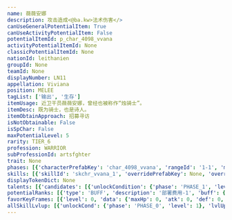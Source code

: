 ```yaml
---
name: 薇薇安娜
description: 攻击造成<@ba.kw>法术伤害</>
canUseGeneralPotentialItem: True
canUseActivityPotentialItem: False
potentialItemId: p_char_4098_vvana
activityPotentialItemId: None
classicPotentialItemId: None
nationId: leithanien
groupId: None
teamId: None
displayNumber: LN11
appellation: Viviana
position: MELEE
tagList: ['输出', '生存']
itemUsage: 近卫干员薇薇安娜，曾经也被称作“烛骑士”。
itemDesc: 既为骑士，也是诗人。
itemObtainApproach: 招募寻访
isNotObtainable: False
isSpChar: False
maxPotentialLevel: 5
rarity: TIER_6
profession: WARRIOR
subProfessionId: artsfghter
trait: None
phases: [{'characterPrefabKey': 'char_4098_vvana', 'rangeId': '1-1', 'maxLevel': 50, 'attributesKeyFrames': [{'level': 1, 'data': {'maxHp': 1332, 'atk': 277, 'def': 202, 'magicResistance': 10.0, 'cost': 19, 'blockCnt': 1, 'moveSpeed': 1.0, 'attackSpeed': 100.0, 'baseAttackTime': 1.25, 'respawnTime': 70, 'hpRecoveryPerSec': 0.0, 'spRecoveryPerSec': 1.0, 'maxDeployCount': 1, 'maxDeckStackCnt': 0, 'tauntLevel': 0, 'massLevel': 0, 'baseForceLevel': 0, 'stunImmune': False, 'silenceImmune': False, 'sleepImmune': False, 'frozenImmune': False, 'levitateImmune': False, 'disarmedCombatImmune': False}}, {'level': 50, 'data': {'maxHp': 1753, 'atk': 402, 'def': 289, 'magicResistance': 10.0, 'cost': 19, 'blockCnt': 1, 'moveSpeed': 1.0, 'attackSpeed': 100.0, 'baseAttackTime': 1.25, 'respawnTime': 70, 'hpRecoveryPerSec': 0.0, 'spRecoveryPerSec': 1.0, 'maxDeployCount': 1, 'maxDeckStackCnt': 0, 'tauntLevel': 0, 'massLevel': 0, 'baseForceLevel': 0, 'stunImmune': False, 'silenceImmune': False, 'sleepImmune': False, 'frozenImmune': False, 'levitateImmune': False, 'disarmedCombatImmune': False}}], 'evolveCost': None}, {'characterPrefabKey': 'char_4098_vvana', 'rangeId': '1-1', 'maxLevel': 80, 'attributesKeyFrames': [{'level': 1, 'data': {'maxHp': 1753, 'atk': 402, 'def': 289, 'magicResistance': 10.0, 'cost': 21, 'blockCnt': 1, 'moveSpeed': 1.0, 'attackSpeed': 100.0, 'baseAttackTime': 1.25, 'respawnTime': 70, 'hpRecoveryPerSec': 0.0, 'spRecoveryPerSec': 1.0, 'maxDeployCount': 1, 'maxDeckStackCnt': 0, 'tauntLevel': 0, 'massLevel': 0, 'baseForceLevel': 0, 'stunImmune': False, 'silenceImmune': False, 'sleepImmune': False, 'frozenImmune': False, 'levitateImmune': False, 'disarmedCombatImmune': False}}, {'level': 80, 'data': {'maxHp': 2219, 'atk': 523, 'def': 371, 'magicResistance': 10.0, 'cost': 21, 'blockCnt': 1, 'moveSpeed': 1.0, 'attackSpeed': 100.0, 'baseAttackTime': 1.25, 'respawnTime': 70, 'hpRecoveryPerSec': 0.0, 'spRecoveryPerSec': 1.0, 'maxDeployCount': 1, 'maxDeckStackCnt': 0, 'tauntLevel': 0, 'massLevel': 0, 'baseForceLevel': 0, 'stunImmune': False, 'silenceImmune': False, 'sleepImmune': False, 'frozenImmune': False, 'levitateImmune': False, 'disarmedCombatImmune': False}}], 'evolveCost': [{'id': '3221', 'count': 5, 'type': 'MATERIAL'}, {'id': '30062', 'count': 6, 'type': 'MATERIAL'}, {'id': '30022', 'count': 4, 'type': 'MATERIAL'}]}, {'characterPrefabKey': 'char_4098_vvana', 'rangeId': '1-1', 'maxLevel': 90, 'attributesKeyFrames': [{'level': 1, 'data': {'maxHp': 2219, 'atk': 523, 'def': 371, 'magicResistance': 15.0, 'cost': 21, 'blockCnt': 1, 'moveSpeed': 1.0, 'attackSpeed': 100.0, 'baseAttackTime': 1.25, 'respawnTime': 70, 'hpRecoveryPerSec': 0.0, 'spRecoveryPerSec': 1.0, 'maxDeployCount': 1, 'maxDeckStackCnt': 0, 'tauntLevel': 0, 'massLevel': 0, 'baseForceLevel': 0, 'stunImmune': False, 'silenceImmune': False, 'sleepImmune': False, 'frozenImmune': False, 'levitateImmune': False, 'disarmedCombatImmune': False}}, {'level': 90, 'data': {'maxHp': 2920, 'atk': 646, 'def': 447, 'magicResistance': 15.0, 'cost': 21, 'blockCnt': 1, 'moveSpeed': 1.0, 'attackSpeed': 100.0, 'baseAttackTime': 1.25, 'respawnTime': 70, 'hpRecoveryPerSec': 0.0, 'spRecoveryPerSec': 1.0, 'maxDeployCount': 1, 'maxDeckStackCnt': 0, 'tauntLevel': 0, 'massLevel': 0, 'baseForceLevel': 0, 'stunImmune': False, 'silenceImmune': False, 'sleepImmune': False, 'frozenImmune': False, 'levitateImmune': False, 'disarmedCombatImmune': False}}], 'evolveCost': [{'id': '3223', 'count': 4, 'type': 'MATERIAL'}, {'id': '30135', 'count': 4, 'type': 'MATERIAL'}, {'id': '31014', 'count': 8, 'type': 'MATERIAL'}]}]
skills: [{'skillId': 'skchr_vvana_1', 'overridePrefabKey': None, 'overrideTokenKey': None, 'levelUpCostCond': [{'unlockCond': {'phase': 'PHASE_2', 'level': 1}, 'lvlUpTime': 28800, 'levelUpCost': [{'id': '3303', 'count': 8, 'type': 'MATERIAL'}, {'id': '31064', 'count': 4, 'type': 'MATERIAL'}, {'id': '30033', 'count': 6, 'type': 'MATERIAL'}]}, {'unlockCond': {'phase': 'PHASE_2', 'level': 1}, 'lvlUpTime': 57600, 'levelUpCost': [{'id': '3303', 'count': 12, 'type': 'MATERIAL'}, {'id': '30074', 'count': 4, 'type': 'MATERIAL'}, {'id': '30014', 'count': 10, 'type': 'MATERIAL'}]}, {'unlockCond': {'phase': 'PHASE_2', 'level': 1}, 'lvlUpTime': 86400, 'levelUpCost': [{'id': '3303', 'count': 15, 'type': 'MATERIAL'}, {'id': '30145', 'count': 6, 'type': 'MATERIAL'}, {'id': '30054', 'count': 4, 'type': 'MATERIAL'}]}], 'unlockCond': {'phase': 'PHASE_0', 'level': 1}}, {'skillId': 'skchr_vvana_2', 'overridePrefabKey': None, 'overrideTokenKey': None, 'levelUpCostCond': [{'unlockCond': {'phase': 'PHASE_2', 'level': 1}, 'lvlUpTime': 28800, 'levelUpCost': [{'id': '3303', 'count': 8, 'type': 'MATERIAL'}, {'id': '30014', 'count': 4, 'type': 'MATERIAL'}, {'id': '30083', 'count': 8, 'type': 'MATERIAL'}]}, {'unlockCond': {'phase': 'PHASE_2', 'level': 1}, 'lvlUpTime': 57600, 'levelUpCost': [{'id': '3303', 'count': 12, 'type': 'MATERIAL'}, {'id': '31014', 'count': 4, 'type': 'MATERIAL'}, {'id': '31074', 'count': 8, 'type': 'MATERIAL'}]}, {'unlockCond': {'phase': 'PHASE_2', 'level': 1}, 'lvlUpTime': 86400, 'levelUpCost': [{'id': '3303', 'count': 15, 'type': 'MATERIAL'}, {'id': '30115', 'count': 6, 'type': 'MATERIAL'}, {'id': '30074', 'count': 7, 'type': 'MATERIAL'}]}], 'unlockCond': {'phase': 'PHASE_1', 'level': 1}}, {'skillId': 'skchr_vvana_3', 'overridePrefabKey': None, 'overrideTokenKey': None, 'levelUpCostCond': [{'unlockCond': {'phase': 'PHASE_2', 'level': 1}, 'lvlUpTime': 28800, 'levelUpCost': [{'id': '3303', 'count': 8, 'type': 'MATERIAL'}, {'id': '30074', 'count': 4, 'type': 'MATERIAL'}, {'id': '30043', 'count': 8, 'type': 'MATERIAL'}]}, {'unlockCond': {'phase': 'PHASE_2', 'level': 1}, 'lvlUpTime': 57600, 'levelUpCost': [{'id': '3303', 'count': 12, 'type': 'MATERIAL'}, {'id': '30094', 'count': 4, 'type': 'MATERIAL'}, {'id': '30054', 'count': 7, 'type': 'MATERIAL'}]}, {'unlockCond': {'phase': 'PHASE_2', 'level': 1}, 'lvlUpTime': 86400, 'levelUpCost': [{'id': '3303', 'count': 15, 'type': 'MATERIAL'}, {'id': '30125', 'count': 6, 'type': 'MATERIAL'}, {'id': '31074', 'count': 5, 'type': 'MATERIAL'}]}], 'unlockCond': {'phase': 'PHASE_2', 'level': 1}}]
displayTokenDict: None
talents: [{'candidates': [{'unlockCondition': {'phase': 'PHASE_1', 'level': 1}, 'requiredPotentialRank': 0, 'prefabKey': '1', 'name': '燃烛施明', 'description': '造成的法术伤害+5%，受到的物理和法术伤害-5%。攻击范围内存在精英或领袖敌人时，该效果提升至2倍', 'rangeId': None, 'blackboard': [{'key': 'damage_resistance_pm', 'value': 0.05, 'valueStr': None}, {'key': 'damage_scale_m', 'value': 0.05, 'valueStr': None}, {'key': 'super_scale', 'value': 2.0, 'valueStr': None}], 'tokenKey': None}, {'unlockCondition': {'phase': 'PHASE_1', 'level': 1}, 'requiredPotentialRank': 4, 'prefabKey': '1', 'name': '燃烛施明', 'description': '造成的法术伤害+6%<@ba.talpu>（+1%）</>，受到的物理和法术伤害-6%<@ba.talpu>（-1%）</>。攻击范围内存在精英或领袖敌人时，该效果提升至2倍', 'rangeId': None, 'blackboard': [{'key': 'damage_resistance_pm', 'value': 0.06, 'valueStr': None}, {'key': 'damage_scale_m', 'value': 0.06, 'valueStr': None}, {'key': 'super_scale', 'value': 2.0, 'valueStr': None}], 'tokenKey': None}, {'unlockCondition': {'phase': 'PHASE_2', 'level': 1}, 'requiredPotentialRank': 0, 'prefabKey': '1', 'name': '燃烛施明', 'description': '造成的法术伤害+8%，受到的物理和法术伤害-8%。攻击范围内存在精英或领袖敌人时，该效果提升至2倍', 'rangeId': None, 'blackboard': [{'key': 'damage_resistance_pm', 'value': 0.08, 'valueStr': None}, {'key': 'damage_scale_m', 'value': 0.08, 'valueStr': None}, {'key': 'super_scale', 'value': 2.0, 'valueStr': None}], 'tokenKey': None}, {'unlockCondition': {'phase': 'PHASE_2', 'level': 1}, 'requiredPotentialRank': 4, 'prefabKey': '1', 'name': '燃烛施明', 'description': '造成的法术伤害+9%<@ba.talpu>（+1%）</>，受到的物理和法术伤害-9%<@ba.talpu>（-1%）</>。攻击范围内存在精英或领袖敌人时，该效果提升至2倍', 'rangeId': None, 'blackboard': [{'key': 'damage_resistance_pm', 'value': 0.09, 'valueStr': None}, {'key': 'damage_scale_m', 'value': 0.09, 'valueStr': None}, {'key': 'super_scale', 'value': 2.0, 'valueStr': None}], 'tokenKey': None}]}, {'candidates': [{'unlockCondition': {'phase': 'PHASE_2', 'level': 1}, 'requiredPotentialRank': 0, 'prefabKey': '2', 'name': '散华', 'description': '攻击精英或领袖敌人时，有18%概率获得一层仅抵挡近战攻击的<$ba.shield>护盾</>（最多1层）', 'rangeId': None, 'blackboard': [{'key': 'prob', 'value': 0.18, 'valueStr': None}], 'tokenKey': None}, {'unlockCondition': {'phase': 'PHASE_2', 'level': 1}, 'requiredPotentialRank': 2, 'prefabKey': '2', 'name': '散华', 'description': '攻击精英或领袖敌人时，有20%<@ba.talpu>（+2%）</>概率获得一层仅抵挡近战攻击的<$ba.shield>护盾</>（最多1层）', 'rangeId': None, 'blackboard': [{'key': 'prob', 'value': 0.2, 'valueStr': None}], 'tokenKey': None}]}]
potentialRanks: [{'type': 'BUFF', 'description': '部署费用-1', 'buff': {'attributes': {'abnormalFlags': None, 'abnormalImmunes': None, 'abnormalAntis': None, 'abnormalCombos': None, 'abnormalComboImmunes': None, 'attributeModifiers': [{'attributeType': 'COST', 'formulaItem': 'ADDITION', 'value': -1.0, 'loadFromBlackboard': False, 'fetchBaseValueFromSourceEntity': False}]}}, 'equivalentCost': None}, {'type': 'CUSTOM', 'description': '第二天赋效果增强', 'buff': None, 'equivalentCost': None}, {'type': 'BUFF', 'description': '攻击力+28', 'buff': {'attributes': {'abnormalFlags': None, 'abnormalImmunes': None, 'abnormalAntis': None, 'abnormalCombos': None, 'abnormalComboImmunes': None, 'attributeModifiers': [{'attributeType': 'ATK', 'formulaItem': 'ADDITION', 'value': 28.0, 'loadFromBlackboard': False, 'fetchBaseValueFromSourceEntity': False}]}}, 'equivalentCost': None}, {'type': 'CUSTOM', 'description': '第一天赋效果增强', 'buff': None, 'equivalentCost': None}, {'type': 'BUFF', 'description': '部署费用-1', 'buff': {'attributes': {'abnormalFlags': None, 'abnormalImmunes': None, 'abnormalAntis': None, 'abnormalCombos': None, 'abnormalComboImmunes': None, 'attributeModifiers': [{'attributeType': 'COST', 'formulaItem': 'ADDITION', 'value': -1.0, 'loadFromBlackboard': False, 'fetchBaseValueFromSourceEntity': False}]}}, 'equivalentCost': None}]
favorKeyFrames: [{'level': 0, 'data': {'maxHp': 0, 'atk': 0, 'def': 0, 'magicResistance': 0.0, 'cost': 0, 'blockCnt': 0, 'moveSpeed': 0.0, 'attackSpeed': 0.0, 'baseAttackTime': 0.0, 'respawnTime': 0, 'hpRecoveryPerSec': 0.0, 'spRecoveryPerSec': 0.0, 'maxDeployCount': 0, 'maxDeckStackCnt': 0, 'tauntLevel': 0, 'massLevel': 0, 'baseForceLevel': 0, 'stunImmune': False, 'silenceImmune': False, 'sleepImmune': False, 'frozenImmune': False, 'levitateImmune': False, 'disarmedCombatImmune': False}}, {'level': 50, 'data': {'maxHp': 0, 'atk': 100, 'def': 0, 'magicResistance': 0.0, 'cost': 0, 'blockCnt': 0, 'moveSpeed': 0.0, 'attackSpeed': 0.0, 'baseAttackTime': 0.0, 'respawnTime': 0, 'hpRecoveryPerSec': 0.0, 'spRecoveryPerSec': 0.0, 'maxDeployCount': 0, 'maxDeckStackCnt': 0, 'tauntLevel': 0, 'massLevel': 0, 'baseForceLevel': 0, 'stunImmune': False, 'silenceImmune': False, 'sleepImmune': False, 'frozenImmune': False, 'levitateImmune': False, 'disarmedCombatImmune': False}}]
allSkillLvlup: [{'unlockCond': {'phase': 'PHASE_0', 'level': 1}, 'lvlUpCost': [{'id': '3301', 'count': 5, 'type': 'MATERIAL'}]}, {'unlockCond': {'phase': 'PHASE_0', 'level': 1}, 'lvlUpCost': [{'id': '3301', 'count': 5, 'type': 'MATERIAL'}, {'id': '30011', 'count': 6, 'type': 'MATERIAL'}, {'id': '30061', 'count': 4, 'type': 'MATERIAL'}]}, {'unlockCond': {'phase': 'PHASE_0', 'level': 1}, 'lvlUpCost': [{'id': '3302', 'count': 8, 'type': 'MATERIAL'}, {'id': '30022', 'count': 5, 'type': 'MATERIAL'}]}, {'unlockCond': {'phase': 'PHASE_1', 'level': 1}, 'lvlUpCost': [{'id': '3302', 'count': 8, 'type': 'MATERIAL'}, {'id': '30032', 'count': 4, 'type': 'MATERIAL'}, {'id': '30042', 'count': 4, 'type': 'MATERIAL'}]}, {'unlockCond': {'phase': 'PHASE_1', 'level': 1}, 'lvlUpCost': [{'id': '3302', 'count': 8, 'type': 'MATERIAL'}, {'id': '30073', 'count': 7, 'type': 'MATERIAL'}]}, {'unlockCond': {'phase': 'PHASE_1', 'level': 1}, 'lvlUpCost': [{'id': '3303', 'count': 8, 'type': 'MATERIAL'}, {'id': '30033', 'count': 6, 'type': 'MATERIAL'}, {'id': '30043', 'count': 4, 'type': 'MATERIAL'}]}]
---
```


